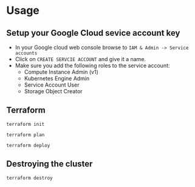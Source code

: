 # Usage 

## Setup your Google Cloud sevice account key

- In your Google cloud web console browse to `IAM & Admin -> Service accounts`
- Click on `CREATE SERVCIE ACCOUNT` and give it a name.
- Make sure you add the following roles to the service account:
   - Compute Instance Admin (v1)
   - Kubernetes Engine Admin
   - Service Account User
   - Storage Object Creator

## Terraform

`terraform init`

`terraform plan`

`terraform deploy`

## Destroying the cluster

`terraform destroy`

